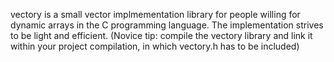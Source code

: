 vectory is a small vector implmementation library for people willing for dynamic arrays in the C programming language.
The implementation strives to be light and efficient.
(Novice tip: compile the vectory library and link it within your project compilation, in which vectory.h has to be included)